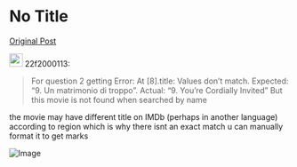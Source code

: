 # No Title

[Original Post](https://discourse.onlinedegree.iitm.ac.in/t/165959/302)

<aside class="quote group-ds-students" data-username="22f2000113" data-post="19" data-topic="165959">
<div class="title">
<div class="quote-controls"></div>
<img alt="" width="24" height="24" src="https://dub1.discourse-cdn.com/flex013/user_avatar/discourse.onlinedegree.iitm.ac.in/22f2000113/48/67775_2.png" class="avatar"> 22f2000113:</div>
<blockquote>
<p>For question 2 getting Error: At [8].title: Values don’t match. Expected: “9. Un matrimonio di troppo”. Actual: “9. You’re Cordially Invited” But this movie is not found when searched by name</p>
</blockquote>
</aside>
<p>the movie may have  different title on IMDb (perhaps in another language) according to region which is why there isnt an exact match u can manually format it to get marks</p>

![Image](https://dub1.discourse-cdn.com/flex013/user_avatar/discourse.onlinedegree.iitm.ac.in/22f2000113/48/67775_2.png)